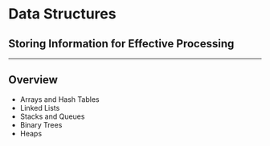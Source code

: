 <!-- .slide: data-state="title" -->

# Data Structures

## Storing Information for Effective Processing

---

## Overview
* Arrays and Hash Tables
* Linked Lists
* Stacks and Queues
* Binary Trees
* Heaps

